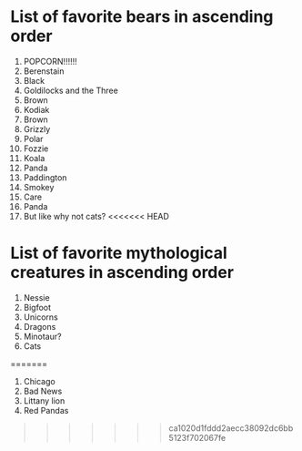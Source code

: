 # List of favorite bears in ascending order

1. POPCORN!!!!!!
1. Berenstain
1. Black
1. Goldilocks and the Three
1. Brown
1. Kodiak
1. Brown
1. Grizzly
1. Polar
1. Fozzie
1. Koala
1. Panda
1. Paddington
1. Smokey
1. Care
1. Panda
1. But like why not cats?
<<<<<<< HEAD

# List of favorite mythological creatures in ascending order

1. Nessie
1. Bigfoot
1. Unicorns
1. Dragons
1. Minotaur?
1. Cats


=======
1. Chicago
1. Bad News
1. Littany lion
1. Red Pandas
>>>>>>> ca1020d1fddd2aecc38092dc6bb5123f702067fe

